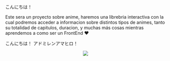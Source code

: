 こんにちは！

Este sera un proyecto sobre anime, haremos una librebria interactiva con la cual podremos acceder a informacion sobre distintos tipos de animes, tanto su totalidad de capitulos, duracion, y muchas más cosas mientras aprendemos a como ser un FrontEnd ♥

こんにちは！ アドミレンアマヒロ！
<p></p> <!-- Alinear a la Mahiro... -->
<div class="Mahiro" style="display:flex;align-items:center;justify-content:center;width:100%;text-align:center">
  <img style="margin:auto" src="https://i.pinimg.com/564x/3f/fc/1e/3ffc1e7349e64480696c4f76e37f0b2e.jpg">
</div>
